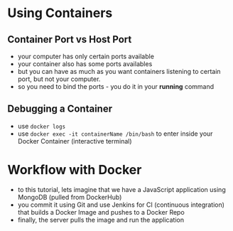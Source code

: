 # Using Containers
## Container Port vs Host Port
- your computer has only certain ports available
- your container also has some ports availables
- but you can have as much as you want containers listening to certain port, but not your computer.
- so you need to bind the ports - you do it in your <b>running</b> command
  
## Debugging a Container
- use <code>docker logs</code>
- use <code>docker exec -it containerName /bin/bash</code> to enter inside your Docker Container (interactive terminal)

# Workflow with Docker
- to this tutorial, lets imagine that we have a JavaScript application using MongoDB (pulled from DockerHub)
- you commit it using Git and use Jenkins for CI (continuous integration) that builds a Docker Image and pushes to a Docker Repo
- finally, the server pulls the image and run the application